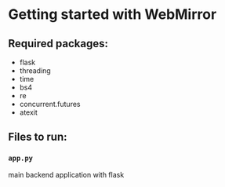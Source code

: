 # Getting started with WebMirror

## Required packages:
- flask
- threading
- time
- bs4
- re
- concurrent.futures
- atexit

## Files to run:

### `app.py`
main backend application with flask
